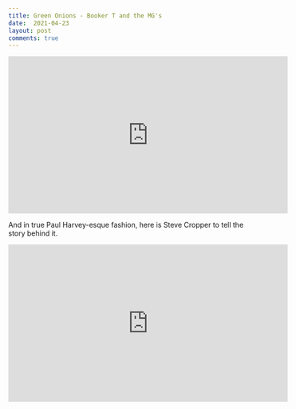 ```yaml
---
title: Green Onions - Booker T and the MG's
date:  2021-04-23
layout: post
comments: true
---
```


<iframe width="560" height="315" src="https://www.youtube.com/embed/0oox9bJaGJ8" title="YouTube video player" frameborder="0" allow="accelerometer; autoplay; clipboard-write; encrypted-media; gyroscope; picture-in-picture" allowfullscreen></iframe>






And in true Paul Harvey-esque fashion, here is Steve Cropper to tell the story behind it.

<iframe width="560" height="315" src="https://www.youtube.com/embed/o1emR12qb_Y" title="YouTube video player" frameborder="0" allow="accelerometer; autoplay; clipboard-write; encrypted-media; gyroscope; picture-in-picture" allowfullscreen></iframe>

